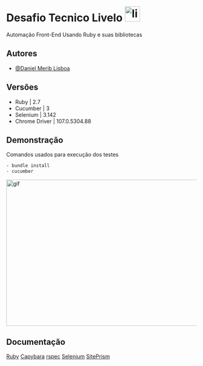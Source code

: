 # Desafio Tecnico  Livelo <img src="https://www.livelo.com.br/file/general/pt_logo-v1.svg" width="40" height="40" alt="liv">
Automação Front-End Usando Ruby e suas bibliotecas 



## Autores

- [@Daniel Merib Lisboa](https://github.com/ypek)

## Versões

- Ruby | 2.7
- Cucumber | 3
- Selenium | 3.142
- Chrome Driver | 107.0.5304.88




## Demonstração
 Comandos usados para execução dos testes

```sh
- bundle install
- cucumber
```

<img src="https://github.com//ypek/teste-/blob/main/2022-11-01%2014-54-56.gif?raw=true" width="690" height="387" alt="gif">


## Documentação

[Ruby](https://www.ruby-lang.org/pt/)
[Capybara](https://capybara-test-helpers.netlify.app/api/selectors.html)
[rspec](https://rspec.info/)
[Selenium](https://www.selenium.dev/)
[SitePrism](https://github.com/natritmeyer/site_prism)


